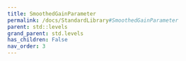 ```yaml
---
title: SmoothedGainParameter
permalink: /docs/StandardLibrary#SmoothedGainParameter
parent: std::levels
grand_parent: std.levels
has_children: False
nav_order: 3
---
```

